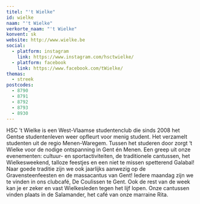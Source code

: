 ```yaml
---
titel: "'t Wielke"
id: wielke
naam: "'t Wielke"
verkorte_naam: "'t Wielke"
konvent: sk
website: http://www.wielke.be
social:
  - platform: instagram
    link: https://www.instagram.com/hsctwielke/
  - platform: facebook
    link: https://www.facebook.com/tWielke/
themas:
  - streek
postcodes:
  - 8790
  - 8791
  - 8792
  - 8793
  - 8930
---
```


HSC ’t Wielke is een West-Vlaamse studentenclub die sinds 2008 het Gentse studentenleven weer opfleurt voor menig student. Het verzamelt studenten uit de regio Menen-Waregem.
Tussen het studeren door zorgt ‘t Wielke voor de nodige ontspanning in Gent én Menen. Een greep uit onze evenementen: cultuur- en sportactiviteiten, de traditionele cantussen, het Wielkesweekend, talloze feestjes en een niet te missen spetterend Galabal! Naar goede traditie zijn we ook jaarlijks aanwezig op de Gravensteenfeesten en de massacantus van Gent! Iedere maandag zijn we te vinden in ons clubcafé, De Coulissen te Gent. Ook de rest van de week kan je er zeker en vast Wielkesleden tegen het lijf lopen. Onze cantussen vinden plaats in de Salamander, het café van onze marraine Rita.
